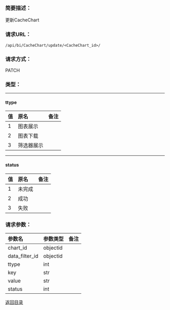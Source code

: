 ### **简要描述：**

更新CacheChart

### **请求URL：**

`/api/bi/CacheChart/update/<CacheChart_id>/`

### **请求方式：**

PATCH

### **类型：**

---
#### ttype
|值|原名|备注|
|:--|:--|:--|
|1|图表展示||
|2|图表下载||
|3|筛选器展示||

---
#### status
|值|原名|备注|
|:--|:--|:--|
|1|未完成||
|2|成功||
|3|失败||


### **请求参数：**

|参数名|参数类型|备注|
|:--|:--|:--|
|chart_id|objectid||
|data_filter_id|objectid||
|ttype|int||
|key|str||
|value|str||
|status|int||

[返回目录](../base.md)